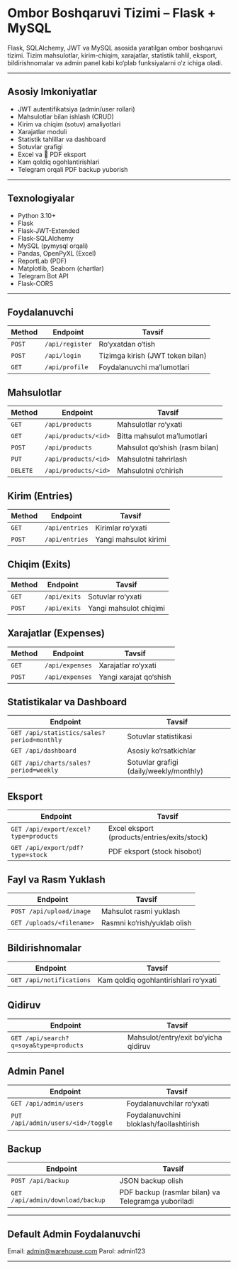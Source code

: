 #  Ombor Boshqaruvi Tizimi – Flask + MySQL

Flask, SQLAlchemy, JWT va MySQL asosida yaratilgan ombor boshqaruvi tizimi. Tizim mahsulotlar, kirim-chiqim, xarajatlar, statistik tahlil, eksport, bildirishnomalar va admin panel kabi ko‘plab funksiyalarni o‘z ichiga oladi.

---

##  Asosiy Imkoniyatlar

-  JWT autentifikatsiya (admin/user rollari)
-  Mahsulotlar bilan ishlash (CRUD)
-  Kirim va  chiqim (sotuv) amaliyotlari
-  Xarajatlar moduli
-  Statistik tahlillar va dashboard
-  Sotuvlar grafigi
-  Excel va 📄 PDF eksport
-  Kam qoldiq ogohlantirishlari
-  Telegram orqali PDF backup yuborish

---

##  Texnologiyalar

- Python 3.10+
- Flask
- Flask-JWT-Extended
- Flask-SQLAlchemy
- MySQL (pymysql orqali)
- Pandas, OpenPyXL (Excel)
- ReportLab (PDF)
- Matplotlib, Seaborn (chartlar)
- Telegram Bot API
- Flask-CORS

---
## Foydalanuvchi

| Method | Endpoint        | Tavsif                           |
| ------ | --------------- | -------------------------------- |
| `POST` | `/api/register` | Ro‘yxatdan o‘tish                |
| `POST` | `/api/login`    | Tizimga kirish (JWT token bilan) |
| `GET`  | `/api/profile`  | Foydalanuvchi ma’lumotlari       |

## Mahsulotlar

| Method   | Endpoint             | Tavsif                         |
| -------- | -------------------- | ------------------------------ |
| `GET`    | `/api/products`      | Mahsulotlar ro‘yxati           |
| `GET`    | `/api/products/<id>` | Bitta mahsulot ma’lumotlari    |
| `POST`   | `/api/products`      | Mahsulot qo‘shish (rasm bilan) |
| `PUT`    | `/api/products/<id>` | Mahsulotni tahrirlash          |
| `DELETE` | `/api/products/<id>` | Mahsulotni o‘chirish           |

## Kirim (Entries)

| Method | Endpoint       | Tavsif                |
| ------ | -------------- | --------------------- |
| `GET`  | `/api/entries` | Kirimlar ro‘yxati     |
| `POST` | `/api/entries` | Yangi mahsulot kirimi |

## Chiqim (Exits)

| Method | Endpoint     | Tavsif                 |
| ------ | ------------ | ---------------------- |
| `GET`  | `/api/exits` | Sotuvlar ro‘yxati      |
| `POST` | `/api/exits` | Yangi mahsulot chiqimi |

## Xarajatlar (Expenses)

| Method | Endpoint        | Tavsif                 |
| ------ | --------------- | ---------------------- |
| `GET`  | `/api/expenses` | Xarajatlar ro‘yxati    |
| `POST` | `/api/expenses` | Yangi xarajat qo‘shish |

## Statistikalar va Dashboard

| Endpoint                                   | Tavsif                                  |
| ------------------------------------------ | --------------------------------------- |
| `GET /api/statistics/sales?period=monthly` | Sotuvlar statistikasi                   |
| `GET /api/dashboard`                       | Asosiy ko‘rsatkichlar                   |
| `GET /api/charts/sales?period=weekly`      | Sotuvlar grafigi (daily/weekly/monthly) |

## Eksport

| Endpoint                              | Tavsif                                       |
| ------------------------------------- | -------------------------------------------- |
| `GET /api/export/excel?type=products` | Excel eksport (products/entries/exits/stock) |
| `GET /api/export/pdf?type=stock`      | PDF eksport (stock hisobot)                  |


## Fayl va Rasm Yuklash

| Endpoint                  | Tavsif                      |
| ------------------------- | --------------------------- |
| `POST /api/upload/image`  | Mahsulot rasmi yuklash      |
| `GET /uploads/<filename>` | Rasmni ko‘rish/yuklab olish |


## Bildirishnomalar

| Endpoint                 | Tavsif                                |
| ------------------------ | ------------------------------------- |
| `GET /api/notifications` | Kam qoldiq ogohlantirishlari ro‘yxati |

## Qidiruv

| Endpoint                               | Tavsif                               |
| -------------------------------------- | ------------------------------------ |
| `GET /api/search?q=soya&type=products` | Mahsulot/entry/exit bo‘yicha qidiruv |

## Admin Panel

| Endpoint                           | Tavsif                                  |
| ---------------------------------- | --------------------------------------- |
| `GET /api/admin/users`             | Foydalanuvchilar ro‘yxati               |
| `PUT /api/admin/users/<id>/toggle` | Foydalanuvchini bloklash/faollashtirish |

## Backup

| Endpoint                         | Tavsif                                              |
| -------------------------------- | --------------------------------------------------- |
| `POST /api/backup`               | JSON backup olish                                   |
| `GET /api/admin/download/backup` | PDF backup (rasmlar bilan) va Telegramga yuboriladi |

---

## Default Admin Foydalanuvchi
Email: admin@warehouse.com
Parol: admin123

---


